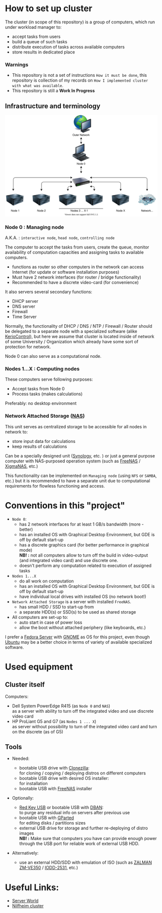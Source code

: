 # How to set up cluster

The cluster (in scope of this repository) is a group of computers, which run under workload manager to:
- accept tasks from users
- build a queue of such tasks
- distribute execution of tasks across available computers
- store results in dedicated place

### Warnings
- This repository is not a set of instructions `How it must be done`, this repository is collection of my records on `How I implemented cluster with what was available`.
- This repository is still a **Work In Progress**

## Infrastructure and terminology

![structure](illustrations/exported/implemented_with_nas.svg)

### Node 0 : Managing node
A.K.A. : `interactive node`, `head node`, `controlling node`

The computer to accept the tasks from users, create the queue, monitor availability of computation capacities and assigning tasks to available computers.

- functions as router so other computers in the network can access Internet (for update or software installation purposes)
- Must have 2 network interfaces (for router / bridge functionality)
- Recommended to have a discrete video-card (for convenience)

It also servers several secondary functions:
- DHCP server
- DNS server
- Firewall
- Time Server

Normally, the functionality of DHCP / DNS / NTP / Firewall / Router should be delegated to a separate node with a specialized software (alike [KerioControl](https://www.gfi.com/products-and-solutions/network-security-solutions/kerio-control)), but here we assume that cluster is located inside of network of some University / Organization which already have some sort of protection for network.

Node 0 can also serve as a computational node.

### Nodes 1...X : Computing nodes

These computers serve following purposes:
- Accept tasks from Node 0
- Process tasks (makes calculations)

Preferably: no desktop environment

### Network Attached Storage ([NAS](https://en.wikipedia.org/wiki/Network-attached_storage))

This unit serves as centralized storage to be accessible for all nodes in network to:
- store input data for calculations
- keep results of calculations

Can be a specially designed unit ([Synology](https://www.synology.com/en-uk), etc. ) or just a general purpose computer with NAS-purposed operation system (such as [FreeNAS](https://www.freenas.org/) / [XigmaNAS](https://www.xigmanas.com/), etc.)

This functionality can be implemented on `Managing node` (using `NFS` or `SAMBA`, etc.) but it is recommended to have a separate unit due to computational requirements for flowless functioning and access.

# Conventions in this "project"
- `Node 0`:
  - has 2 network interfaces for at least 1 GB/s bandwidth (more - better)
  - has an installed OS with Graphical Desktop Environment, but GDE is off by default start-up
  - has a discrete graphics card (for better performance in graphical mode) \
    **NB! :** not all computers allow to turn off the build in video-output (and integrated video card) and use discrete one.
  - doesn't perform any computation related to execution of assigned tasks
- `Nodes 1...X`
  - do all work on computation
  - has an installed OS with Graphical Desktop Environment, but GDE is off by default start-up
  - have individual local drives with installed OS (no network boot!)
- `Network Attached Storage` is a server with installed `FreeNAS`.
  - has small HDD / SSD to start-up from
  - a separate HDD(s) or SSD(s) to be used as shared storage
- All computers are set-up to:
  - auto start in case of power loss
  - allow the boot without attached periphery (like keyboards, etc.)

I prefer a [Fedora Server](https://getfedora.org/en/server/download/) with [GNOME](https://www.gnome.org/) as OS for this project, even though [Ubuntu](https://ubuntu.com/) may be a better choice in terms of variety of available specialized software.

# Used equipment

## Cluster itself
Computers:
- Dell System PowerEdge R415 (as `Node 0` and `NAS`) \
  as a server with ability to turn off the integrated video and use discrete video card
- HP ProLiant G5 and G7 (as `Nodes 1 ... X`) \
  as server without possibility to turn of the integrated video card and turn on the discrete (as of G5)

## Tools
- Needed:
  - bootable USB drive with [Clonezilla](https://clonezilla.org/downloads.php):\
    for cloning / copying / deploying distros on different computers
  - bootable USB drive with desired OS installer:\
    for installation
  - bootable USB with [FreeNAS](https://www.freenas.org/) installer
- Optionally:
  - [Red Key USB](https://www.kickstarter.com/projects/redkeyusb/redkey-usb-computer-data-wipe-tool-v3) or bootable USB with [DBAN](https://dban.org/):\
    to purge any residual info on servers after previous use
  - bootable USB with [GParted](https://gparted.org/download.php) \
    for editing disks / partitions sizes
  - external USB drive for storage and further re-deploying of distro images \
    **NB! :** Make sure that computers you have can provide enough power through the USB port for reliable work of external USB HDD.

- Alternatively:
  - use an external HDD/SDD with emulation of ISO (such as [ZALMAN ZM-VE350](https://www.zalman.com/US/Product/ProductDetail.do?pageIndex=1&pageSize=10&pageUnit=12&productSeq=914&searchCategory1=86&searchCategory2=89&searchCategory3=-99&searchKey=&searchWord=) / [IODD-2531](http://iodd.kr/wordpress/product/iodd-2531/), etc.)  

# Useful Links:
- [Server World](https://www.server-world.info/en/)
- [Nilfheim cluster](https://wiki.fysik.dtu.dk/niflheim/niflheim)
